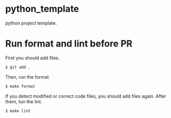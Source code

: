 # python_template
python project template.

# Run format and lint before PR
First you should add files.

```sh
$ git add .
```

Then, run the format.

```sh
$ make format
```

If you detect modified or correct code files, you should add files again.
After them, tun the lint.

```sh
$ make lint
```